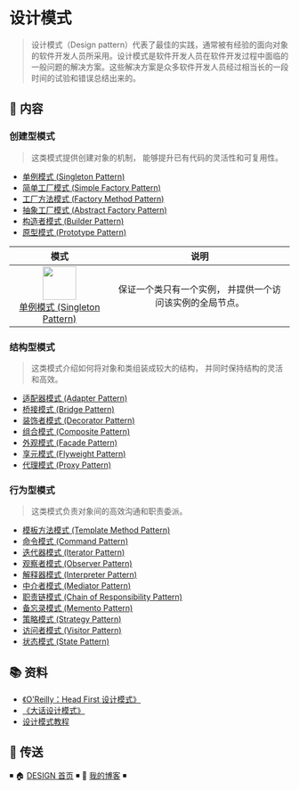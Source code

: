 # 设计模式

> 设计模式（Design pattern）代表了最佳的实践，通常被有经验的面向对象的软件开发人员所采用。设计模式是软件开发人员在软件开发过程中面临的一般问题的解决方案。这些解决方案是众多软件开发人员经过相当长的一段时间的试验和错误总结出来的。

## 📖 内容

### 创建型模式

> 这类模式提供创建对象的机制， 能够提升已有代码的灵活性和可复用性。

- [单例模式 (Singleton Pattern)](单例模式.md)
- [简单工厂模式 (Simple Factory Pattern)](简单工厂模式.md)
- [工厂方法模式 (Factory Method Pattern)](工厂方法模式.md)
- [抽象工厂模式 (Abstract Factory Pattern)](抽象工厂模式.md)
- [构造者模式 (Builder Pattern)](构造者模式.md)
- [原型模式 (Prototype Pattern)](原型模式.md)



|                             模式                             |                           说明                            |
| :----------------------------------------------------------: | :-------------------------------------------------------: |
| <a href="单例模式.md" target="_blank" rel="noopener noreferrer"><img width="60" height="60" src="https://raw.githubusercontent.com/dunwu/images/dev/snap/20201010091801.png"></a><br>[单例模式 (Singleton Pattern)](单例模式.md) | 保证一个类只有一个实例， 并提供一个访问该实例的全局节点。 |

### 结构型模式

> 这类模式介绍如何将对象和类组装成较大的结构， 并同时保持结构的灵活和高效。
>

- [适配器模式 (Adapter Pattern)](适配器模式.md)
- [桥接模式 (Bridge Pattern)](桥接模式.md)
- [装饰者模式 (Decorator Pattern)](装饰者模式.md)
- [组合模式 (Composite Pattern)](组合模式.md)
- [外观模式 (Facade Pattern)](外观模式.md)
- [享元模式 (Flyweight Pattern)](享元模式.md)
- [代理模式 (Proxy Pattern)](代理模式.md)

### 行为型模式

> 这类模式负责对象间的高效沟通和职责委派。
>

- [模板方法模式 (Template Method Pattern)](模板方法模式.md)
- [命令模式 (Command Pattern)](命令模式.md)
- [迭代器模式 (Iterator Pattern)](迭代器模式.md)
- [观察者模式 (Observer Pattern)](观察者模式.md)
- [解释器模式 (Interpreter Pattern)](解释器模式.md)
- [中介者模式 (Mediator Pattern)](中介者模式.md)
- [职责链模式 (Chain of Responsibility Pattern)](职责链模式.md)
- [备忘录模式 (Memento Pattern)](备忘录模式.md)
- [策略模式 (Strategy Pattern)](策略模式.md)
- [访问者模式 (Visitor Pattern)](访问者模式.md)
- [状态模式 (State Pattern)](状态模式.md)

## 📚 资料

- [《O'Reilly：Head First 设计模式》](https://item.jd.com/10100236.html)
- [《大话设计模式》](https://item.jd.com/10079261.html)
- [设计模式教程](https://refactoringguru.cn/design-patterns/catalog)

## 🚪 传送

◾ 🏠 [DESIGN 首页](https://github.com/dunwu/design) ◾ 🎯 [我的博客](https://github.com/dunwu/blog) ◾
